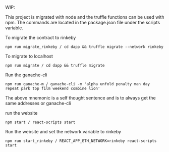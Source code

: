 WIP:

This project is migrated with node and the truffle functions can be used with npm.
The commands are located in the package.json file under the scripts variable.

To migrate the contract to rinkeby

``
npm run migrate_rinkeby / cd dapp && truffle migrate --network rinkeby
``

To migrate to localhost

``
npm run migrate / cd dapp && truffle migrate
``

Run the ganache-cli

``
npm run ganache-m / ganache-cli -m 'alpha unfold penalty man day repeat park top film weekend combine lion'
``

The above mnemonic is a self thought sentence and is to always get the same addresses or ganache-cli


run the website

``
npm start / react-scripts start
``

Run the website and set the network variable to rinkeby

``
npm run start_rinkeby / REACT_APP_ETH_NETWORK=rinkeby react-scripts start
``
